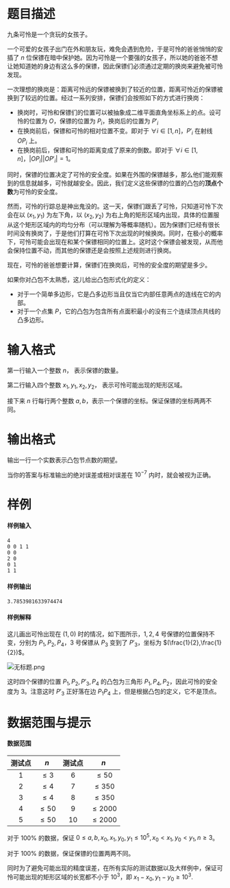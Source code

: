 
# 题目描述

九条可怜是一个贪玩的女孩子。

一个可爱的女孩子出门在外和朋友玩，难免会遇到危险，于是可怜的爸爸悄悄的安插了 $n$ 位保镖在暗中保护她。因为可怜是一个要强的女孩子，所以她的爸爸不想让她知道她的身边有这么多的保镖，因此保镖们必须通过定期的换岗来避免被可怜发现。

一次理想的换岗是：距离可怜远的保镖被换到了较近的位置，距离可怜近的保镖被换到了较远的位置。经过一系列安排，保镖们会按照如下的方式进行换岗：

 - 换岗时，可怜和保镖们的位置可以被抽象成二维平面直角坐标系上的点。设可怜的位置为 $O$，保镖的位置为 $P_i$，换岗后的位置为 $P'_i$
 - 在换岗前后，保镖和可怜的相对位置不变。即对于 $\forall i \in [1,n]$，$P'_i$ 在射线 $OP_i$ 上。
 - 在换岗前后，保镖和可怜的距离变成了原来的倒数。即对于 $\forall i \in [1,n]$，$|OP_i||OP'_i|=1$。

同时，保镖的位置决定了可怜的安全度。如果在外围的保镖越多，那么他们能观察到的信息就越多，可怜就越安全。因此，我们定义这些保镖的位置的凸包的**顶点个数**为可怜的安全度。

然而，可怜的行踪总是神出鬼没的。这一天，保镖们跟丢了可怜，只知道可怜下次会在以 $(x_1,y_1)$ 为左下角，以 $(x_2,y_2)$ 为右上角的矩形区域内出现，具体的位置服从这个矩形区域内的均匀分布（可以理解为等概率随机）。因为保镖们已经有很长时间没有换岗了，于是他们打算在可怜下次出现的时候换岗。同时，在极小的概率下，可怜可能会出现在和某个保镖相同的位置上。这时这个保镖会被发现，从而他会保持位置不动，而其他的保镖还是会按照上述规则进行换岗。

现在，可怜的爸爸想要计算，保镖们在换岗后，可怜的安全度的期望是多少。

如果你对凸包不太熟悉，这儿给出凸包形式化的定义：   
 - 对于一个简单多边形，它是凸多边形当且仅当它内部任意两点的连线在它的内部。   
 - 对于一个点集 $P$，它的凸包为包含所有点面积最小的没有三个连续顶点共线的凸多边形。   


# 输入格式

第一行输入一个整数 $n$， 表示保镖的数量。

第二行输入四个整数 $x_1,y_1,x_2,y_2$， 表示可怜可能出现的矩形区域。

接下来 $n$ 行每行两个整数 $a,b$，表示一个保镖的坐标。保证保镖的坐标两两不同。

# 输出格式

输出一行一个实数表示凸包节点数的期望。

当你的答案与标准输出的绝对误差或相对误差在 $10^{-7}$ 内时，就会被视为正确。

# 样例

#### 样例输入
```plain
4
0 0 1 1
0 0
2 0
0 1
1 1
```

#### 样例输出
```plain
3.7853981633974474
```

#### 样例解释
这儿画出可怜出现在 $(1,0)$ 时的情况，如下图所示，$1,2,4$ 号保镖的位置保持不变，分别为 $P_1,P_2,P_4$，$3$ 号保镖从 $P_3$ 变到了 $P'_3$，坐标为 $(\frac{1}{2},\frac{1}{2})$。

![无标题.png](/source/loj/2530/img/aHR0cHM6Ly9pLmxvbGkubmV0LzIwMTgvMDQvMjkvNWFlNWMxMjA5MmE4ZC5wbmc=.png)

这时四个保镖的位置 $P_1,P_2,P'_3,P_4$ 的凸包为三角形 $P_1,P_4,P_2$，因此可怜的安全度为 $3$。注意这时 $P'_3$ 正好落在边 $P_1P_4$ 上，但是根据凸包的定义，它不是顶点。


# 数据范围与提示

#### 数据范围
| 测试点  |   $n$    | 测试点  |    $n$     |    
| :--: | :------: | :--: | :--------: |   
|  1   | $\le 3$  |  6   |  $\le 50$  |   
|  2   | $\le 4$  |  7   | $\le 350$  |   
|  3   | $\le 4$  |  8   | $\le 350$  |   
|  4   | $\le 50$ |  9   | $\le 2000$ |   
|  5   | $\le 50$ |  10  | $\le 2000$ |   

对于 $100\%$ 的数据，保证 $0 \leq a,b,x_0,x_1,y_0,y_1 \leq 10^5,x_0<x_1,y_0<y_1,n \geq 3$。

对于 $100 \%$ 的数据，保证保镖的位置两两不同。

同时为了避免可能出现的精度误差，在所有实际的测试数据以及大样例中，保证可怜可能出现的矩形区域的长宽都不小于 $10^3$，即 $x_1-x_0,y_1-y_0 \geq 10^3$.

